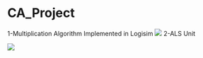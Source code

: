 # CA_Project
1-Multiplication Algorithm Implemented in Logisim
![](MULBOOTH.png)
2-ALS Unit 

![](ALU.png)

